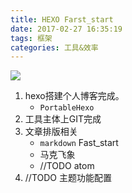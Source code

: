 ```yaml
---
title: HEXO Farst_start
date: 2017-02-27 16:35:19
tags: 框架
categories: 工具&效率
---
```

![](https://portablehexo.bitmoe.cn/hexopp/hexop.png)
<!--more-->
1. hexo搭建个人博客完成。
    - `PortableHexo`
2. 工具主体上GIT完成
3. 文章排版相关
    - `markdown` Fast_start
    - 马克飞象
    - //TODO atom
4. //TODO 主题功能配置